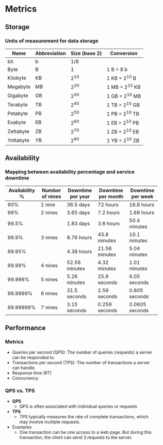 # Metrics

## Storage
### Units of measurement for data storage
| Name | Abbreviation | Size (base 2) | Conversion |
|----|----|----|----|
| bit | b | 1/8 | |
| Byte | B | 1 | 1 B = 8 b |
| Kilobyte | KB | 2<sup>10</sup> | 1 KB = 2<sup>10</sup> B |
| Megabyte | MB | 2<sup>20</sup> | 1 MB = 2<sup>10</sup> KB |
| Gigabyte | GB | 2<sup>30</sup> | 1 GB = 2<sup>10</sup> MB |
| Terabyte | TB | 2<sup>40</sup> | 1 TB = 2<sup>10</sup> GB |
| Petabyte | PB | 2<sup>50</sup> | 1 PB = 2<sup>10</sup> TB |
| Exabyte | EB | 2<sup>60</sup> | 1 EB = 2<sup>10</sup> PB |
| Zettabyte | ZB | 2<sup>70</sup> | 1 ZB = 2<sup>10</sup> EB |
| Yottabyte | YB | 2<sup>80</sup> | 1 YB = 2<sup>10</sup> ZB |

## Availability
### Mapping between availability percentage and service downtime
| Availability % | Number of nines | Downtime per year | Downtime per month | Downtime per week |
|-----|-----|-----|-----|-----|
| 90% | 1 nine | 36.5 days | 72 hours | 16.8 hours |
| 99% | 2 nines | 3.65 days | 7.2 hours | 1.68 hours |
| 99.5% | | 1.83 days | 3.6 hours | 50.4 minutes |
| 99.9% | 3 nines | 8.76 hours | 43.8 minutes | 10.1 minutes |
| 99.95% | | 4.38 hours | 21.56 minutes | 5.04 minutes |
| 99.99% | 4 nines | 52.56 minutes | 4.32 minutes | 1.01 minutes |
| 99.999% | 5 nines | 5.26 minutes | 25.9 seconds | 6.05 seconds |
| 99.9999% | 6 nines | 31.5 seconds | 2.59 seconds | 0.605 seconds |
| 99.99999% | 7 nines | 3.15 seconds | 0.259 seconds | 0.0605 seconds |

## Performance
### Metrics
- Queries per second (QPS): The number of queries (requests) a server can be responded to.
- Transactions per second (TPS): The number of transactions a server can handle.
- Response time (RT)
- Concurrency

### QPS vs. TPS
- **QPS**
   - QPS is often associated with individual queries or requests
- **TPS**
   - TPS typically measures the rate of complete transactions, which may involve multiple requests.
- Examples
   - One transaction can be one access to a web page. But during this transaction, the client can send 3 requests to the server.
   
